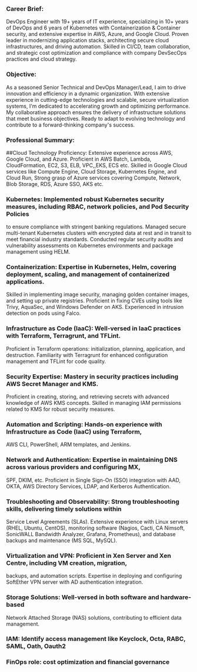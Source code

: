 ### Career Brief:
DevOps Engineer with 19+ years of IT experience, specializing in 10+ years of DevOps and
6 years of Kubernetes with Containerization & Container security,
and extensive expertise in AWS, Azure, and Google Cloud. Proven leader in modernizing application stacks,
architecting secure cloud infrastructures, and driving automation. Skilled in CI/CD, team collaboration,
and strategic cost optimization and compliance with company DevSecOps practices and cloud strategy.

### Objective:
As a seasoned Senior Technical and DevOps Manager/Lead, I aim to drive innovation and efficiency in a dynamic organization.
With extensive experience in cutting-edge technologies and scalable, secure virtualization systems,
I'm dedicated to accelerating growth and optimizing performance. My collaborative approach ensures the
delivery of infrastructure solutions that meet business objectives. Ready to adapt to evolving technology and
contribute to a forward-thinking company's success.


### Professional Summary:
##Cloud Technology Proficiency: Extensive experience across AWS, Google Cloud, and Azure. Proficient in AWS Batch,
Lambda, CloudFormation, EC2, S3, ELB, VPC,,EKS, ECS  etc. Skilled in Google Cloud services like Compute Engine,
Cloud Storage, Kubernetes Engine, and Cloud Run, Strong grasp of Azure services covering Compute, Network, Blob Storage, RDS,
 Azure SSO, AKS  etc.
 
### Kubernetes: Implemented robust Kubernetes security measures, including RBAC, network policies, and Pod Security Policies
to ensure compliance with stringent banking regulations. Managed secure multi-tenant Kubernetes clusters with encrypted data
at rest and in transit to meet financial industry standards. Conducted regular security audits and vulnerability assessments
on Kubernetes environments and package management using HELM.

### Containerization: Expertise in Kubernetes, Helm,  covering deployment, scaling, and management of containerized applications.
Skilled in implementing image security, managing golden container images, and setting up private registries.
Proficient in fixing CVEs using tools like Trivy, AquaSec, and Windows Defender on AKS. Experienced in intrusion detection on pods using Falco.

### Infrastructure as Code (IaaC): Well-versed in IaaC practices with Terraform, Terragrunt, and TFLint.
Proficient in Terraform operations: initialization, planning, application, and destruction.
Familiarity with Terragrunt for enhanced configuration management and TFLint for code quality.

### Security Expertise: Mastery in security practices including AWS Secret Manager and KMS.
Proficient in creating, storing, and retrieving secrets with advanced knowledge of AWS KMS concepts.
Skilled in managing IAM permissions related to KMS for robust security measures.

### Automation and Scripting: Hands-on experience with Infrastructure as Code (IaaC) using Terraform,
AWS CLI, PowerShell, ARM templates, and Jenkins.

### Network and Authentication: Expertise in maintaining DNS across various providers and configuring MX,
SPF, DKIM, etc. Proficient in Single Sign-On (SSO) integration with AAD, OKTA, AWS Directory Services, LDAP, and Kerberos Authentication.

### Troubleshooting and Observability: Strong troubleshooting skills, delivering timely solutions within
Service Level Agreements (SLAs). Extensive experience with Linux servers (RHEL, Ubuntu, CentOS),
monitoring software (Nagios, Cacti, CA Nimsoft, SonicWALL Bandwidth Analyzer, Grafana, Prometheus), and database backups and maintenance (MS SQL, MySQL).

### Virtualization and VPN: Proficient in Xen Server and Xen Centre, including VM creation, migration,
backups, and automation scripts. Expertise in deploying and configuring SoftEther VPN server with AD authentication integration.

### Storage Solutions: Well-versed in both software and hardware-based
 Network Attached Storage (NAS) solutions, contributing to efficient data management. 
### IAM: Identify access management like Keyclock, Octa, RABC, SAML, Oath, Oauth2
### FinOps role: cost optimization and financial governance

